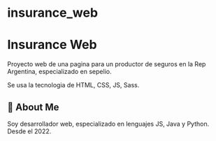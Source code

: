 # insurance_web

# Insurance Web

Proyecto web de una pagina para un productor de seguros en la Rep Argentina, especializado en sepelio.

Se usa la tecnologia de HTML, CSS, JS, Sass.


## 🚀 About Me
Soy desarrollador web, especializado en lenguajes JS, Java y Python. Desde el 2022.

